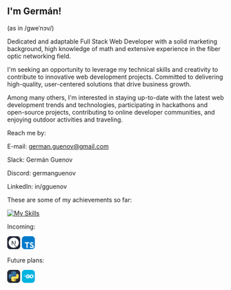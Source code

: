 <div display="flex" justify-content="center">
  
<h2>I'm Germán!</h2> <p>(as in /ɡweˈnɔv/)</p>
</div>

Dedicated and adaptable Full Stack Web Developer with a solid marketing background, high knowledge of math and extensive experience in the fiber optic networking field.

I'm seeking an opportunity to leverage my technical skills and creativity to contribute to innovative web development projects. Committed to delivering high-quality, user-centered solutions that drive business growth.

Among many others, I'm interested in
staying up-to-date with the latest web development trends and technologies,
participating in hackathons and open-source projects,
contributing to online developer communities,
and enjoying outdoor activities and traveling.

Reach me by:

E-mail: german.guenov@gmail.com

Slack: Germán Guenov

Discord: germanguenov

LinkedIn: in/gguenov

These are some of my achievements so far:

[![My Skills](https://skillicons.dev/icons?i=js,react,redux,html,css,nodejs,express,postgres,sequelize,mongodb)](https://skillicons.dev)

Incoming:

<img src="https://raw.githubusercontent.com/tandpfun/skill-icons/59059d9d1a2c092696dc66e00931cc1181a4ce1f/icons/NextJS-Dark.svg" alt="js" height="30" width="30"/>  <img src="https://raw.githubusercontent.com/tandpfun/skill-icons/59059d9d1a2c092696dc66e00931cc1181a4ce1f/icons/TypeScript.svg" alt="js" height="30" width="30"/>

Future plans:

<img src="https://raw.githubusercontent.com/tandpfun/skill-icons/59059d9d1a2c092696dc66e00931cc1181a4ce1f/icons/Python-Dark.svg" alt="js" height="30" width="30"/> <img src="https://raw.githubusercontent.com/tandpfun/skill-icons/59059d9d1a2c092696dc66e00931cc1181a4ce1f/icons/GoLang.svg" alt="js" height="30" width="30"/>

